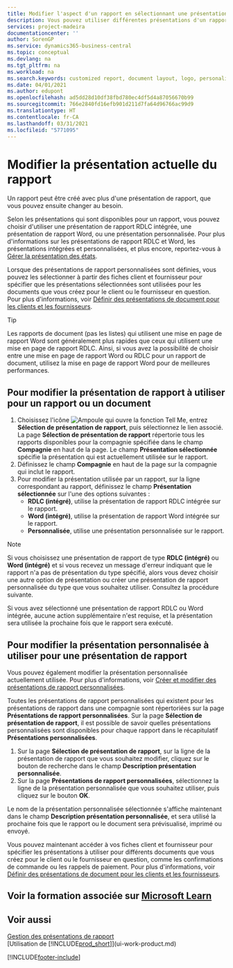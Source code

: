```yaml
---
title: Modifier l'aspect d'un rapport en sélectionnant une présentation différente | Microsoft Docs
description: Vous pouvez utiliser différentes présentations d'un rapport, et passer d'une présentation à l'autre pour modifier l'aspect d'un rapport.
services: project-madeira
documentationcenter: ''
author: SorenGP
ms.service: dynamics365-business-central
ms.topic: conceptual
ms.devlang: na
ms.tgt_pltfrm: na
ms.workload: na
ms.search.keywords: customized report, document layout, logo, personalize
ms.date: 04/01/2021
ms.author: edupont
ms.openlocfilehash: ad5dd28d10df38fbd780ec4df5d4a87056670b99
ms.sourcegitcommit: 766e2840fd16efb901d211d7fa64d96766ac99d9
ms.translationtype: HT
ms.contentlocale: fr-CA
ms.lasthandoff: 03/31/2021
ms.locfileid: "5771095"
---
```

# <a name="change-the-current-report-layout"></a>Modifier la présentation actuelle du rapport
Un rapport peut être créé avec plus d'une présentation de rapport, que vous pouvez ensuite changer au besoin.

Selon les présentations qui sont disponibles pour un rapport, vous pouvez choisir d'utiliser une présentation de rapport RDLC intégrée, une présentation de rapport Word, ou une présentation personnalisée. Pour plus d'informations sur les présentations de rapport RDLC et Word, les présentations intégrées et personnalisées, et plus encore, reportez-vous à [Gérer la présentation des états](ui-manage-report-layouts.md).

Lorsque des présentations de rapport personnalisées sont définies, vous pouvez les sélectionner à partir des fiches client et fournisseur pour spécifier que les présentations sélectionnées sont utilisées pour les documents que vous créez pour le client ou le fournisseur en question. Pour plus d'informations, voir [Définir des présentations de document pour les clients et les fournisseurs](ui-define-customer-vendor-document-layouts.md).

> [!TIP]  
> Les rapports de document (pas les listes) qui utilisent une mise en page de rapport Word sont généralement plus rapides que ceux qui utilisent une mise en page de rapport RDLC. Ainsi, si vous avez la possibilité de choisir entre une mise en page de rapport Word ou RDLC pour un rapport de document, utilisez la mise en page de rapport Word pour de meilleures performances.

## <a name="to-change-which-report-layout-to-use-for-a-report-or-document"></a>Pour modifier la présentation de rapport à utiliser pour un rapport ou un document
1. Choisissez l'icône ![Ampoule qui ouvre la fonction Tell Me](media/ui-search/search_small.png "Dites-moi ce que vous voulez faire"), entrez **Sélection de présentation de rapport**, puis sélectionnez le lien associé.  
   La page **Sélection de présentation de rapport** répertorie tous les rapports disponibles pour la compagnie spécifiée dans le champ **Compagnie** en haut de la page. Le champ **Présentation sélectionnée** spécifie la présentation qui est actuellement utilisée sur le rapport.
2. Définissez le champ **Compagnie** en haut de la page sur la compagnie qui inclut le rapport.
3. Pour modifier la présentation utilisée par un rapport, sur la ligne correspondant au rapport, définissez le champ **Présentation sélectionnée** sur l'une des options suivantes :
   * **RDLC (intégré)**, utilise la présentation de rapport RDLC intégrée sur le rapport.
   * **Word (intégré)**, utilise la présentation de rapport Word intégrée sur le rapport.
   * **Personnalisée**, utilise une présentation personnalisée sur le rapport.  

> [!NOTE]
> Si vous choisissez une présentation de rapport de type **RDLC (intégré)** ou **Word (intégré)** et si vous recevez un message d'erreur indiquant que le rapport n'a pas de présentation du type spécifié, alors vous devez choisir une autre option de présentation ou créer une présentation de rapport personnalisée du type que vous souhaitez utiliser. Consultez la procédure suivante.

Si vous avez sélectionné une présentation de rapport RDLC ou Word intégrée, aucune action supplémentaire n'est requise, et la présentation sera utilisée la prochaine fois que le rapport sera exécuté.

## <a name="to-change-the-custom-layout-to-use-for-a-report-layout"></a>Pour modifier la présentation personnalisée à utiliser pour une présentation de rapport
Vous pouvez également modifier la présentation personnalisée actuellement utilisée. Pour plus d'informations, voir [Créer et modifier des présentations de rapport personnalisées](ui-how-create-custom-report-layout.md).

Toutes les présentations de rapport personnalisées qui existent pour les présentations de rapport dans une compagnie sont répertoriées sur la page **Présentations de rapport personnalisées**. Sur la page **Sélection de présentation de rapport**, il est possible de savoir quelles présentations personnalisées sont disponibles pour chaque rapport dans le récapitulatif **Présentations personnalisées**.

1. Sur la page **Sélection de présentation de rapport**, sur la ligne de la présentation de rapport que vous souhaitez modifier, cliquez sur le bouton de recherche dans le champ **Description présentation personnalisée**.
2. Sur la page **Présentations de rapport personnalisées**, sélectionnez la ligne de la présentation personnalisée que vous souhaitez utiliser, puis cliquez sur le bouton **OK**.

Le nom de la présentation personnalisée sélectionnée s'affiche maintenant dans le champ **Description présentation personnalisée**, et sera utilisé la prochaine fois que le rapport ou le document sera prévisualisé, imprimé ou envoyé.

Vous pouvez maintenant accéder à vos fiches client et fournisseur pour spécifier les présentations à utiliser pour différents documents que vous créez pour le client ou le fournisseur en question, comme les confirmations de commande ou les rappels de paiement. Pour plus d'informations, voir [Définir des présentations de document pour les clients et les fournisseurs](ui-define-customer-vendor-document-layouts.md).

## <a name="see-related-training-at-microsoft-learn"></a>Voir la formation associée sur [Microsoft Learn](/learn/modules/change-documents-dynamics-365-business-central/index)

## <a name="see-also"></a>Voir aussi
[Gestion des présentations de rapport](ui-manage-report-layouts.md)  
[Utilisation de [!INCLUDE[prod_short](includes/prod_short.md)]](ui-work-product.md)


[!INCLUDE[footer-include](includes/footer-banner.md)]